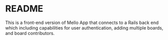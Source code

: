 # README

This is a front-end version of Mello App that connects to a Rails back end which including capabilities for user authentication, adding multiple boards, and board contributors.


